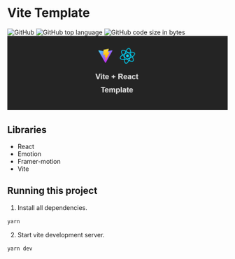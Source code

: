# Vite Template

![GitHub](https://img.shields.io/github/license/MateuszPerczak/vite-app?style=flat-square)
![GitHub top language](https://img.shields.io/github/languages/top/MateuszPerczak/vite-app?style=flat-square)
![GitHub code size in bytes](https://img.shields.io/github/languages/code-size/MateuszPerczak/vite-app?style=flat-square)
![Website preview](./public/preview.png)

## Libraries

- React
- Emotion
- Framer-motion
- Vite

## Running this project

1. Install all dependencies.

```sh
yarn
```

2. Start vite development server.

```sh
yarn dev
```
